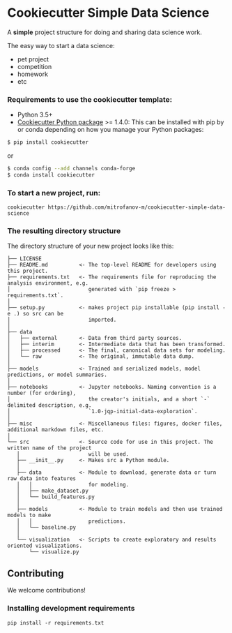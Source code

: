 # Cookiecutter Simple Data Science

A **simple** project structure for doing and sharing data science work.

The easy way to start a data science:
- pet project
- competition
- homework
- etc


### Requirements to use the cookiecutter template:

 - Python 3.5+
 - [Cookiecutter Python package](http://cookiecutter.readthedocs.org/en/latest/installation.html) >= 1.4.0: This can be installed with pip by or conda depending on how you manage your Python packages:

``` bash
$ pip install cookiecutter
```

or

``` bash
$ conda config --add channels conda-forge
$ conda install cookiecutter
```


### To start a new project, run:


    cookiecutter https://github.com/mitrofanov-m/cookiecutter-simple-data-science



### The resulting directory structure


The directory structure of your new project looks like this: 

```
├── LICENSE
├── README.md          <- The top-level README for developers using this project.
├── requirements.txt   <- The requirements file for reproducing the analysis environment, e.g.
│                         generated with `pip freeze > requirements.txt`.
│
├── setup.py           <- makes project pip installable (pip install -e .) so src can be
│                         imported.
│
├── data
│   ├── external       <- Data from third party sources.
│   ├── interim        <- Intermediate data that has been transformed.
│   ├── processed      <- The final, canonical data sets for modeling.
│   └── raw            <- The original, immutable data dump.
│
├── models             <- Trained and serialized models, model predictions, or model summaries.
│
├── notebooks          <- Jupyter notebooks. Naming convention is a number (for ordering),
│                         the creator's initials, and a short `-` delimited description, e.g.
│                         `1.0-jqp-initial-data-exploration`.
│
├── misc               <- Miscellaneous files: figures, docker files, additional markdown files, etc.
│
└── src                <- Source code for use in this project. The written name of the project
   │                      will be used.
   ├── __init__.py     <- Makes src a Python module.
   │
   ├── data            <- Module to download, generate data or turn raw data into features
   │   │                  for modeling.
   │   ├── make_dataset.py
   │   └── build_features.py
   │
   ├── models          <- Module to train models and then use trained models to make
   │   │                  predictions.
   │   └── baseline.py
   │
   └── visualization   <- Scripts to create exploratory and results oriented visualizations.
       └── visualize.py
```

## Contributing

We welcome contributions!
    


### Installing development requirements

    pip install -r requirements.txt
